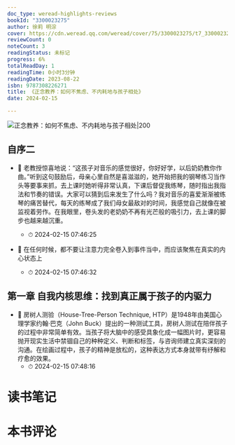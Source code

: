 ```yaml
---
doc_type: weread-highlights-reviews
bookId: "3300023275"
author: 徐莉 明淙
cover: https://cdn.weread.qq.com/weread/cover/75/3300023275/t7_3300023275.jpg
reviewCount: 0
noteCount: 3
readingStatus: 未标记
progress: 6%
totalReadDay: 1
readingTime: 0小时3分钟
readingDate: 2023-08-22
isbn: 9787308226271
title: 《正念教养：如何不焦虑、不内耗地与孩子相处》
date: 2024-02-15

---
```


![ 正念教养：如何不焦虑、不内耗地与孩子相处|200](https://cdn.weread.qq.com/weread/cover/75/3300023275/t7_3300023275.jpg)


## 自序二


- 📌 老教授惊喜地说：“这孩子对音乐的感觉很好，你好好学，以后奶奶教你作曲。”听到这句鼓励后，母亲心里自然是喜滋滋的，她开始把我的钢琴练习当作头等要事来抓，去上课时她听得非常认真，下课后督促我练琴，随时指出我指法和节奏的错误。大家可以猜到后来发生了什么吗？我对音乐的喜爱渐渐被练琴的痛苦替代，每天的练琴成了我们母女最敌对的时间，我感觉自己就像在被监视着劳作。在我眼里，卷头发的老奶奶不再有光芒般的吸引力，去上课的脚步也越来越沉重。 
    - ⏱ 2024-02-15 07:46:25 

- 📌 在任何时候，都不要让注意力完全卷入到事件当中，而应该聚焦在真实的内心状态上 
    - ⏱ 2024-02-15 07:46:32 
## 第一章 自我内核思维：找到真正属于孩子的内驱力


- 📌 房树人测验（House-Tree-Person Technique, HTP）是1948年由美国心理学家约翰·巴克（John Buck）提出的一种测试工具，房树人测试在陪伴孩子的过程中非常简单有效。当孩子将大脑中的感受具象化成一幅图片时，更容易抛开现实生活中禁锢自己的种种定义、判断和标签，与咨询师建立真实深刻的沟通。在绘画过程中，孩子的精神是放松的，这种表达方式本身就带有纾解和疗愈的效果。 
    - ⏱ 2024-02-15 07:48:16 

# 读书笔记


# 本书评论
